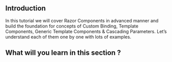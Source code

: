 ## Introduction
In this tutorial we will cover Razor Components in advanced manner and build the foundation for concepts of Custom Binding, Template Components, Generic Template Components & Cascading Parameters. Let’s understand each of them one by one with lots of examples.

## What will you learn in this section ?
